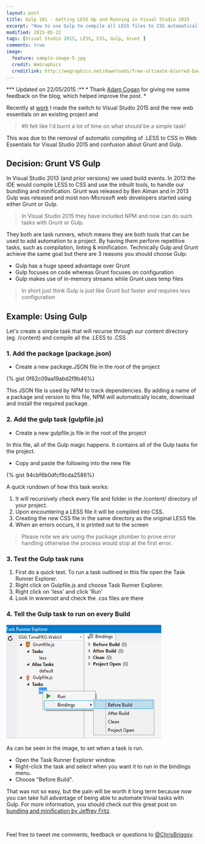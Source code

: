 ```yaml
---
layout: post
title: Gulp 101 - Getting LESS Up and Running in Visual Studio 2015
excerpt: "How to use Gulp to compile all LESS files to CSS automatically."
modified: 2015-05-22
tags: [Visual Studio 2015, LESS, CSS, Gulp, Grunt ]
comments: true
image:
  feature: sample-image-5.jpg
  credit: WeGraphics
  creditlink: http://wegraphics.net/downloads/free-ultimate-blurred-background-pack/
---
```

*** Updated on 22/05/2015 :** * Thank [Adam Cogan](https://twitter.com/adamcogan) for giving me some feedback on the blog, which helped improve the post. *    

Recently at [work](http://www.ssw.com.au/ssw/default.aspx) I made the switch to Visual Studio 2015 and the new web essentials on an existing project and

>#It felt like I'd burnt a lot of time on what should be a simple task!

This was due to the removal of automatic compiling of .LESS to CSS in Web Essentials for Visual Studio 2015 and confusion about Grunt and Gulp.

## Decision: Grunt VS Gulp 

In Visual Studio 2013 (and prior versions) we used build events. In 2013 the IDE would compile LESS to CSS and use the inbuilt tools, to handle our bundling and minification. Grunt was released by Ben Alman and in 2013 Gulp was released and most non-Microsoft web developers started using either Grunt or Gulp.

>In Visual Studio 2015 they have included NPM and now can do such tasks with Grunt or Gulp.

They both are task runners, which means they are both tools that can be used to add automation to a project. By having them perform repetitive tasks, such as compilation, linting & minification. Technically Gulp and Grunt achieve the same goal but there are 3 reasons you should choose Gulp:

* Gulp has a huge speed advantage over Grunt
* Gulp focuses on code whereas Grunt focuses on configuration
* Gulp makes use of in-memory streams while Grunt uses temp files

>In short just think Gulp is just like Grunt but faster and requires less configuration

## Example: Using Gulp

Let's create a simple task that will recurse through our content directory (eg. /content) and compile all the .LESS to .CSS

### 1. Add the package (package.json)

* Create a new package.JSON file in the root of the project

{% gist 0f62c09aa19abd2f9b46%}

This JSON file is used by NPM to track dependencies. By adding a name of a package and version to this file, NPM will automatically locate, download and install the required package. 

### 2. Add the gulp task (gulpfile.js)

* Create a new gulpfile.js file in the root of the project

In this file, all of the Gulp magic happens. It contains all of the Gulp tasks for the project.

* Copy and paste the following into the new file

{% gist 94cbf6b0dfcf9cda2586%}

A quick rundown of how this task works:

1. It will recursively check every file and folder in the /content/ directory of your project. 
1. Upon encountering a LESS file it will be compiled into CSS.
1. Creating the new CSS file in the same directory as the original LESS file. 
1. When an errors occurs, it is printed out to the screen

>Please note we are using the package plumber to prove error handling otherwise the process would stop at the first error.

### 3. Test the Gulp task runs

1.	First do a quick test. To run a task outlined in this file open the Task Runner Explorer.
1.	Right click on Gulpfile.js and choose Task Runner Explorer.
1.	Right click on 'less' and click 'Run'
1.	Look in wwwroot and check the .css files are there

### 4. Tell the Gulp task to run on every Build

![Run the new Gulp task on build](/images/TaskRunnerExplorer-compressor.png)

As can be seen in the image, to set when a task is run. 

* Open the Task Runner Explorer window. 
* Right-click the task and select when you want it to run in the bindings menu. 
* Choose "Before Build".

That was not so easy, but the pain will be worth it long term because now you can take full advantage of being able to automate trivial tasks with Gulp. For more information, you should check out this great post on [bundling and minification by Jeffrey Fritz](http://www.jeffreyfritz.com/2015/05/where-did-my-asp-net-bundles-go-in-asp-net-5/).  

<br>

Feel free to tweet me comments, feedback or questions to [@ChrisBriggsy](https://twitter.com/ChrisBriggsy).